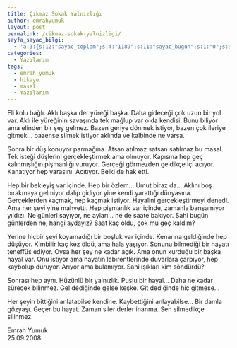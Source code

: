 ```yaml
---
title: Çıkmaz Sokak Yalnızlığı
author: emrahyumuk
layout: post
permalink: /cikmaz-sokak-yalnizligi/
sayfa_sayac_bilgi:
  - 'a:3:{s:12:"sayac_toplam";s:4:"1189";s:11:"sayac_bugun";s:1:"0";s:9:"son_okuma";s:10:"1364893964";}'
categories:
  - Yazılarım
tags:
  - emrah yumuk
  - hikaye
  - masal
  - Yazılarım
---
```

<p class="MsoNormal">
  Eli kolu bağlı. Aklı başka der yüreği başka. Daha gideceği çok uzun bir yol var. Aklı ile yüreğinin savaşında tek mağlup var o da kendisi. Bunu biliyor ama elinden bir şey gelmez. Bazen geriye dönmek istiyor, bazen çok ileriye gitmek… bazense silmek istiyor aklında ve kalbinde ne varsa.
</p>

<p class="MsoNormal">
  Sonra bir düş konuyor parmağına. Atsan atılmaz satsan satılmaz bu masal. Tek isteği düşlerini gerçekleştirmek ama olmuyor. Kapısına hep geç kalınmışlığın pişmanlığı vuruyor. Gerçeği görmezden geldikçe içi acıyor. Kanatıyor hep yarasını. Acıtıyor. Belki de hak etti.
</p>

<p class="MsoNormal">
  <!--more-->
</p>

<p class="MsoNormal">
  Hep bir bekleyiş var içinde. Hep bir özlem… Umut biraz da… Aklını boş bırakmaya gelmiyor dalıp gidiyor yine kendi yarattığı dünyasına. Gerçeklerden kaçmak, hep kaçmak istiyor. Hayalini gerçekleştirmeyi denedi. Ama her şeyi yine mahvetti. Hep pişmanlık var içinde, zamanla barışamıyor yıldızı. Ne günleri sayıyor, ne ayları… ne de saate bakıyor. Sahi bugün günlerden ne, hangi aydayız? Saat kaç oldu, çok mu geç kaldım?
</p>

<p class="MsoNormal">
  Yerine hiçbir şeyi koyamadığı bir boşluk var içinde. Kenarına geldiğinde hep düşüyor. Kimbilir kaç kez öldü, ama hala yaşıyor. Sonunu bilmediği bir hayatı teneffüs ediyor. Oysa her şey ne kadar açık. Ama onun kurduğu bir başka hayal var. Onu istiyor ama hayatın labirentlerinde duvarlara çarpıyor, hep kaybolup duruyor. Arıyor ama bulamıyor. Sahi ışıkları kim söndürdü?
</p>

<p class="MsoNormal">
  Sonrası hep aynı. Hüzünlü bir yalnızlık. Puslu bir hayal… Daha ne kadar sürecek bilinmez. Gel dediğinde gelse keşke. Git dediğinde hiç gitmese…
</p>

<p class="MsoNormal">
  Her şeyin bittiğini anlatabilse kendine. Kaybettiğini anlayabilse… Bir damla gözyaşı. Geçer bu hayat. Zaman siler derler inanma. Sen silmedikçe silinmez.
</p>

<p class="MsoNormal">
  <p class="MsoNormal">
    Emrah Yumuk<br /> 25.09.2008
  </p>